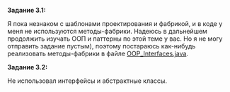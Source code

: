 **Задание 3.1:**

Я пока незнаком с шаблонами проектирования и фабрикой, и в коде у меня не используются методы-фабрики. Надеюсь в дальнейшем продолжить изучать ООП и паттерны по этой теме у вас.
Но я не могу отправить задание пустым), поэтому постараюсь как-нибудь реализовать методы-фабрики в файле [OOP_Interfaces.java](https://github.com/Fisher48/clearCode/blob/79e71ab659ea3d24e787b5bf0c4b52f9a6791323/OOP_interfaces.java).

**Задание 3.2:**

Не использовал интерфейсы и абстрактные классы.
